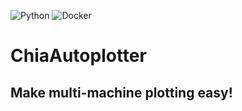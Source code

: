 ![Python](https://img.shields.io/badge/-Python-000000?style=for-the-badge&logo=Python)
![Docker](https://img.shields.io/badge/-Docker-000000?style=for-the-badge&logo=Docker)

# ChiaAutoplotter
## Make multi-machine plotting easy!


